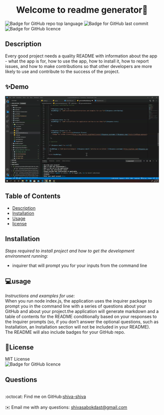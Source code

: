 
<h1 align="center"> Welcome to readme generator👋</h1>

   ![Badge for GitHub repo top language](https://img.shields.io/github/languages/top/shiva-shiva/readmeGenerator?style=flat&logo=appveyor) ![Badge for GitHub last commit](https://img.shields.io/github/last-commit/shiva-shiva/readmeGenerator?style=flat&logo=appveyor) ![Badge for GitHub licence](https://img.shields.io/github/license/shiva-shiva/readmeGenerator?style=flat&logo=appveyor)
   
   


   ## Description 
   Every good project needs a quality README with information about the app - what the app is for, how to use the app, how to install it, how to report issues, and how to make contributions so that other developers are more likely to use and contribute to the success of the project.


   ## ✨Demo

   ![Demo](./src/readme.gif)
 ## Table of Contents
* [Description](#Description)
* [Installation](#installation)
* [Usage](#usage)
* [license](#license)
## Installation
*Steps required to install project and how to get the development environment running:*
*  inquirer that will prompt you for your inputs from the command line
      
## 💻usage
*Instructions and examples for use:*</br> When you run node index.js, the application uses the inquirer package to prompt you in the command line with a series of questions about your GitHub and about your project.the application will generate markdown and a table of contents for the README conditionally based on your responses to the Inquirer prompts (so, if you don’t answer the optional questions, such as Installation, an Installation section will not be included in your README). The README will also include badges for your GitHub repo.
      
      
## 📝License
MIT License<br/>
       ![Badge for GitHub licence](https://img.shields.io/github/license/shiva-shiva/readmeGenerator?style=flat&logo=appveyor)
      
## Questions
<br/>:octocat: Find me on GitHub:[shiva-shiva](https://github.com/shiva-shiva)<br />
    <br />
    ✉️ Email me with any questions: shivasabokdast@gmail.com<br /><br />